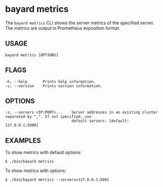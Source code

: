 # bayard metrics

The `bayard metrics` CLI shows the server metrics of the specified server. The metrics are output in Prometheus exposition format.

## USAGE

    bayard metrics [OPTIONS]

## FLAGS

    -h, --help       Prints help information.
    -v, --version    Prints version information.

## OPTIONS

    -s, --servers <IP:PORT>...    Server addresses in an existing cluster separated by ",". If not specified, use
                                  default servers. [default: 127.0.0.1:5000]

## EXAMPLES

To show metrics with default options:

```text
$ ./bin/bayard metrics
```

To show metrics with options:

```text
$ ./bin/bayard metrics --servers=127.0.0.1:5001
```
